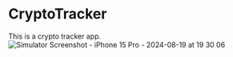 # CryptoTracker
This is a crypto tracker app.
![Simulator Screenshot - iPhone 15 Pro - 2024-08-19 at 19 30 06](https://github.com/user-attachments/assets/c940ce1f-b03a-45ad-9fba-080c1cb1d826)
